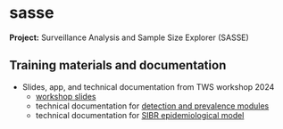 # sasse

**Project:** Surveillance Analysis and Sample Size Explorer (SASSE)

## Training materials and documentation

- Slides, app, and technical documentation from TWS workshop 2024
    - [workshop slides](TWS%20Workshop.pdf)
    - technical documentation for [detection and prevalence modules](model_details.pdf)
    - technical documentation for [SIBR epidemiological model](Methods%20Ecol%20Evol%20-%202024%20-%20Hewitt%20-%20A%20method%20for%20characterizing%20disease%20emergence%20curves%20from%20paired%20pathogen%20detectio%20nand.pdf)
